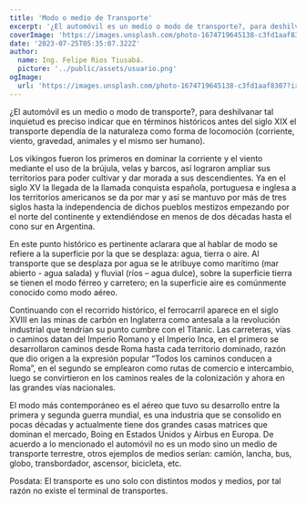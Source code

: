 ```yaml
---
title: 'Modo o medio de Transporte'
excerpt: '¿El automóvil es un medio o modo de transporte?, para deshilvanar tal inquietud es preciso indicar que en términos históricos antes del siglo XIX el transporte dependía de la naturaleza como forma de locomoción (corriente, viento, gravedad, animales y el mismo ser humano)...'
coverImage: 'https://images.unsplash.com/photo-1674719645138-c3fd1aaf8307?ixlib=rb-4.0.3&ixid=M3wxMjA3fDB8MHxwaG90by1wYWdlfHx8fGVufDB8fHx8fA%3D%3D&auto=format&fit=crop&w=1170&q=80'
date: '2023-07-25T05:35:07.322Z'
author:
  name: Ing. Felipe Rios Tiusabá.
  picture: '../public/assets/usuario.png'
ogImage:
  url: 'https://images.unsplash.com/photo-1674719645138-c3fd1aaf8307?ixlib=rb-4.0.3&ixid=M3wxMjA3fDB8MHxwaG90by1wYWdlfHx8fGVufDB8fHx8fA%3D%3D&auto=format&fit=crop&w=1170&q=80'
---
```


¿El automóvil es un medio o modo de transporte?, para deshilvanar tal inquietud es preciso
indicar que en términos históricos antes del siglo XIX el transporte dependía de la naturaleza como
forma de locomoción (corriente, viento, gravedad, animales y el mismo ser humano).

Los vikingos fueron los primeros en dominar la corriente y el viento mediante el uso de la brújula,
velas y barcos, así lograron ampliar sus territorios para poder cultivar y dar morada a sus
descendientes. Ya en el siglo XV la llegada de la llamada conquista española, portuguesa e inglesa
a los territorios americanos se da por mar y así se mantuvo por más de tres siglos hasta la
independencia de dichos pueblos mestizos empezando por el norte del continente y
extendiéndose en menos de dos décadas hasta el cono sur en Argentina.

En este punto histórico es pertinente aclarara que al hablar de modo se refiere a la superficie por
la que se desplaza: agua, tierra o aire. Al transporte que se desplaza por agua se le atribuye como
marítimo (mar abierto - agua salada) y fluvial (ríos – agua dulce), sobre la superficie tierra se
tienen el modo férreo y carretero; en la superficie aire es comúnmente conocido como modo
aéreo.

Continuando con el recorrido histórico, el ferrocarril aparece en el siglo XVIII en las minas de
carbón en Inglaterra como antesala a la revolución industrial que tendrían su punto cumbre con el
Titanic. Las carreteras, vías o caminos datan del Imperio Romano y el Imperio Inca, en el primero
se desarrollaron caminos desde Roma hasta cada territorio dominado, razón que dio origen a la
expresión popular “Todos los caminos conducen a Roma”, en el segundo se emplearon como rutas
de comercio e intercambio, luego se convirtieron en los caminos reales de la colonización y ahora
en las grandes vías nacionales.

El modo más contemporáneo es el aéreo que tuvo su desarrollo entre la primera y segunda guerra
mundial, es una industria que se consolido en pocas décadas y actualmente tiene dos grandes
casas matrices que dominan el mercado, Boing en Estados Unidos y Airbus en Europa. De acuerdo
a lo mencionado el automóvil no es un modo sino un medio de transporte terrestre, otros
ejemplos de medios serían: camión, lancha, bus, globo, transbordador, ascensor, bicicleta, etc.

Posdata: El transporte es uno solo con distintos modos y medios, por tal razón no existe el
terminal de transportes.
